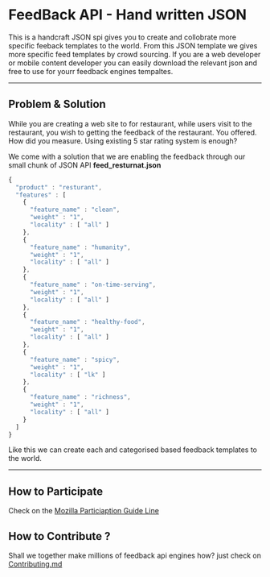 FeedBack API - Hand written JSON
===================


This is a handcraft JSON spi gives you to create and collobrate more specific feeback templates to the world. From this JSON template we gives more specific feed templates by crowd sourcing. If you are a web developer or  mobile content developer you can easily download the relevant json and free to use for yourr feedback engines tempaltes.


----------


Problem & Solution
-------------

While you are creating a web site to for restaurant, while users visit to the restaurant, you wish to getting the feedback of the restaurant. You offered. How did you measure. Using existing 5 star rating system is enough?


We come with a solution that we are enabling the feedback through our small chunk of JSON API **feed_resturnat.json**

```javascript
{
  "product" : "resturant",
  "features" : [
    {
      "feature_name" : "clean",
      "weight" : "1",
      "locality" : [ "all" ]
    },
    {
      "feature_name" : "humanity",
      "weight" : "1",
      "locality" : [ "all" ]
    },
    {
      "feature_name" : "on-time-serving",
      "weight" : "1",
      "locality" : [ "all" ]
    },
    {
      "feature_name" : "healthy-food",
      "weight" : "1",
      "locality" : [ "all" ]
    },
    {
      "feature_name" : "spicy",
      "weight" : "1",
      "locality" : [ "lk" ]
    },
    {
      "feature_name" : "richness",
      "weight" : "1",
      "locality" : [ "all" ]
    }
  ]
}
```
Like this we can create each and categorised based feedback templates to the world.

---------------------

How to Participate
-------------
Check on the [Mozilla Particiaption Guide Line](https://www.mozilla.org/en-US/about/governance/policies/participation/)

How to Contribute ?
-------------
Shall we together make millions of feedback api engines how? just check on [Contributing.md](https://github.com/nifrasismail/feedback/blob/master/Contributing.md)
